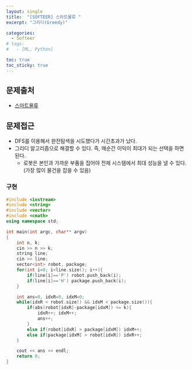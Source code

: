 ```yaml
---
layout: single
title:  "[SOFTEER] 스마트물류 "
excerpt: "그리디(Greedy)"

categories:
  - Softeer
# tags:
#   - [ML, Python]

toc: true
toc_sticky: true
---
```


## 문제출처
- [스마트물류](https://softeer.ai/practice/info.do?idx=1&eid=414&sw_prbl_sbms_sn=236738)

## 문제접근
- DFS를 이용해서 완전탐색을 시도했다가 시간초과가 났다.
- 그리디 알고리즘으로 해결할 수 있다. 즉, 매순간 이익이 최대가 되는 선택을 하면 된다.
    - 로봇은 본인과 가까운 부품을 집어야 전체 시스템에서 최대 성능을 낼 수 있다. (가장 많이 물건을 잡을 수 있음)

### 구현
```c++
#include <iostream>
#include <string>
#include <vector>
#include <cmath>
using namespace std;

int main(int argc, char** argv)
{
	int n, k;
	cin >> n >> k;
	string line;
	cin >> line;
	vector<int> robot, package;
	for(int i=0; i<line.size(); i++){
		if(line[i]=='P') robot.push_back(i);
		if(line[i]=='H') package.push_back(i);
	}

	int ans=0, idxR=0, idxM=0;
	while(idxR < robot.size() && idxM < package.size()){
		if(abs(robot[idxR]-package[idxM]) <= k){
			idxR++; idxM++;
			ans++;
		}
		else if(robot[idxR] > package[idxM]) idxM++;
		else if(package[idxM] > robot[idxR]) idxR++;
	}

	cout << ans << endl;
	return 0;
}
```
